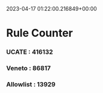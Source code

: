 2023-04-17 01:22:00.216849+00:00
# Rule Counter 
 ### UCATE : 416132

 ### Veneto : 86817

 ### Allowlist : 13929